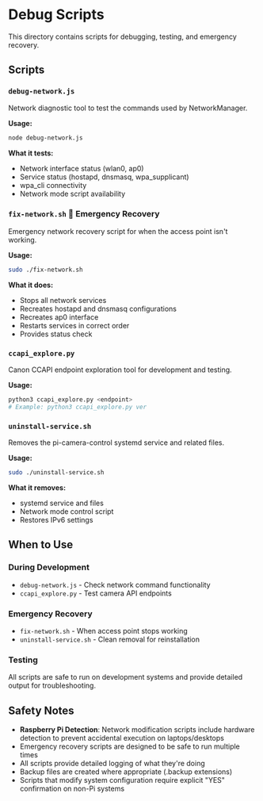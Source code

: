 # Debug Scripts

This directory contains scripts for debugging, testing, and emergency recovery.

## Scripts

### `debug-network.js`
Network diagnostic tool to test the commands used by NetworkManager.

**Usage:**
```bash
node debug-network.js
```

**What it tests:**
- Network interface status (wlan0, ap0)
- Service status (hostapd, dnsmasq, wpa_supplicant)
- wpa_cli connectivity
- Network mode script availability

### `fix-network.sh` 🚨 **Emergency Recovery**
Emergency network recovery script for when the access point isn't working.

**Usage:**
```bash
sudo ./fix-network.sh
```

**What it does:**
- Stops all network services
- Recreates hostapd and dnsmasq configurations
- Recreates ap0 interface
- Restarts services in correct order
- Provides status check

### `ccapi_explore.py`
Canon CCAPI endpoint exploration tool for development and testing.

**Usage:**
```bash
python3 ccapi_explore.py <endpoint>
# Example: python3 ccapi_explore.py ver
```

### `uninstall-service.sh`
Removes the pi-camera-control systemd service and related files.

**Usage:**
```bash
sudo ./uninstall-service.sh
```

**What it removes:**
- systemd service and files
- Network mode control script
- Restores IPv6 settings

## When to Use

### During Development
- `debug-network.js` - Check network command functionality
- `ccapi_explore.py` - Test camera API endpoints

### Emergency Recovery  
- `fix-network.sh` - When access point stops working
- `uninstall-service.sh` - Clean removal for reinstallation

### Testing
All scripts are safe to run on development systems and provide detailed output for troubleshooting.

## Safety Notes

- **Raspberry Pi Detection**: Network modification scripts include hardware detection to prevent accidental execution on laptops/desktops
- Emergency recovery scripts are designed to be safe to run multiple times
- All scripts provide detailed logging of what they're doing  
- Backup files are created where appropriate (.backup extensions)
- Scripts that modify system configuration require explicit "YES" confirmation on non-Pi systems